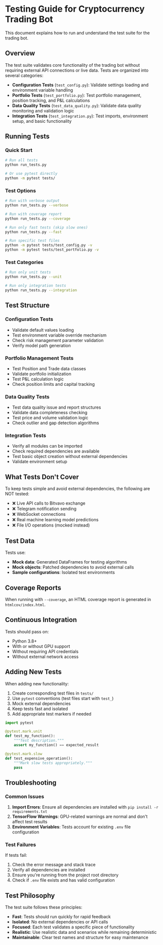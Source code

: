 # Testing Guide for Cryptocurrency Trading Bot

This document explains how to run and understand the test suite for the trading bot.

## Overview

The test suite validates core functionality of the trading bot without requiring external API connections or live data. Tests are organized into several categories:

- **Configuration Tests** (`test_config.py`): Validate settings loading and environment variable handling
- **Portfolio Tests** (`test_portfolio.py`): Test portfolio management, position tracking, and P&L calculations
- **Data Quality Tests** (`test_data_quality.py`): Validate data quality monitoring and validation logic
- **Integration Tests** (`test_integration.py`): Test imports, environment setup, and basic functionality

## Running Tests

### Quick Start

```bash
# Run all tests
python run_tests.py

# Or use pytest directly
python -m pytest tests/
```

### Test Options

```bash
# Run with verbose output
python run_tests.py --verbose

# Run with coverage report
python run_tests.py --coverage

# Run only fast tests (skip slow ones)
python run_tests.py --fast

# Run specific test files
python -m pytest tests/test_config.py -v
python -m pytest tests/test_portfolio.py -v
```

### Test Categories

```bash
# Run only unit tests
python run_tests.py --unit

# Run only integration tests  
python run_tests.py --integration
```

## Test Structure

### Configuration Tests
- Validate default values loading
- Test environment variable override mechanism
- Check risk management parameter validation
- Verify model path generation

### Portfolio Management Tests
- Test Position and Trade data classes
- Validate portfolio initialization
- Test P&L calculation logic
- Check position limits and capital tracking

### Data Quality Tests
- Test data quality issue and report structures
- Validate data completeness checking
- Test price and volume validation logic
- Check outlier and gap detection algorithms

### Integration Tests
- Verify all modules can be imported
- Check required dependencies are available
- Test basic object creation without external dependencies
- Validate environment setup

## What Tests Don't Cover

To keep tests simple and avoid external dependencies, the following are NOT tested:

- ❌ Live API calls to Bitvavo exchange
- ❌ Telegram notification sending
- ❌ WebSocket connections
- ❌ Real machine learning model predictions
- ❌ File I/O operations (mocked instead)

## Test Data

Tests use:
- **Mock data**: Generated DataFrames for testing algorithms
- **Mock objects**: Patched dependencies to avoid external calls
- **Sample configurations**: Isolated test environments

## Coverage Reports

When running with `--coverage`, an HTML coverage report is generated in `htmlcov/index.html`.

## Continuous Integration

Tests should pass on:
- Python 3.8+
- With or without GPU support
- Without requiring API credentials
- Without external network access

## Adding New Tests

When adding new functionality:

1. Create corresponding test files in `tests/`
2. Use `pytest` conventions (test files start with `test_`)
3. Mock external dependencies
4. Keep tests fast and isolated
5. Add appropriate test markers if needed

```python
import pytest

@pytest.mark.unit
def test_my_function():
    """Test description."""
    assert my_function() == expected_result

@pytest.mark.slow
def test_expensive_operation():
    """Mark slow tests appropriately."""
    pass
```

## Troubleshooting

### Common Issues

1. **Import Errors**: Ensure all dependencies are installed with `pip install -r requirements.txt`
2. **TensorFlow Warnings**: GPU-related warnings are normal and don't affect test results
3. **Environment Variables**: Tests account for existing `.env` file configuration

### Test Failures

If tests fail:
1. Check the error message and stack trace
2. Verify all dependencies are installed
3. Ensure you're running from the project root directory
4. Check if `.env` file exists and has valid configuration

## Test Philosophy

The test suite follows these principles:

- **Fast**: Tests should run quickly for rapid feedback
- **Isolated**: No external dependencies or API calls
- **Focused**: Each test validates a specific piece of functionality
- **Realistic**: Use realistic data and scenarios while remaining deterministic
- **Maintainable**: Clear test names and structure for easy maintenance
